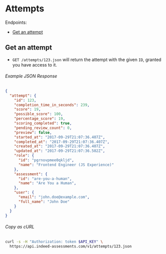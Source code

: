 # Attempts

Endpoints:

- [Get an attempt](#get-an-attempt)


## Get an attempt

* `GET /attempts/123.json` will return the attempt with the given `ID`, granted
  you have access to it.

###### Example JSON Response

```json
{
  "attempt": {
    "id": 123,
    "completion_time_in_seconds": 239,
    "score": 19,
    "possible_score": 100,
    "percentage_score": 19,
    "scoring_completed": true,
    "pending_review_count": 0,
    "preview": false,
    "started_at": "2017-09-29T21:07:36.407Z",
    "completed_at": "2017-09-29T21:07:36.407Z",
    "created_at": "2017-09-29T21:07:36.407Z",
    "updated_at": "2017-09-29T21:07:36.502Z",
    "role": {
      "id": "pgrnovpmee0qkljd",
      "name": "Frontend Engineer (JS Experience)"
    },
    "assessment": {
      "id": "are-you-a-human",
      "name": "Are You a Human",
    },
    "user": {
      "email": "john.doe@example.com",
      "full_name": "John Doe"
    }
  }
}

```

###### Copy as cURL

```bash
curl -s -H "Authorization: token $API_KEY" \
  https://api.indeed-assessments.com/v1/attempts/123.json
```

[pagination]: https://github.com/juandazapata/ia-api-docs/blob/master/README.md#pagination
